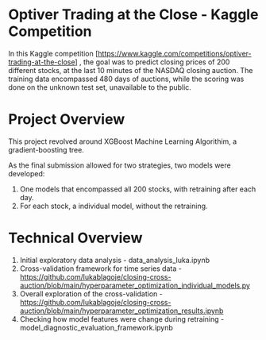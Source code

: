 # Optiver Trading at the Close - Kaggle Competition
In this Kaggle competition [https://www.kaggle.com/competitions/optiver-trading-at-the-close] , the goal was to predict closing prices of 200 different stocks, at the last 10 minutes of the NASDAQ closing auction. The training data encompassed 480 days of auctions, while the scoring was done on the unknown test set, unavailable to the public.

# Project Overview
This project revolved around XGBoost Machine Learning Algorithim, a gradient-boosting tree.

As the final submission allowed for two strategies, two models were developed:
1) One models that encompassed all 200 stocks, with retraining after each day.
2) For each stock, a individual model, without the retraining.
   
# Technical Overview

1) Initial exploratory data analysis - data_analysis_luka.ipynb
2) Cross-validation framework for time series data - https://github.com/lukablagoje/closing-cross-auction/blob/main/hyperparameter_optimization_individual_models.py
3) Overall exploration of the cross-validation - https://github.com/lukablagoje/closing-cross-auction/blob/main/hyperparameter_optimization_results.ipynb
4) Checking how model features were change during retraining - model_diagnostic_evaluation_framework.ipynb
